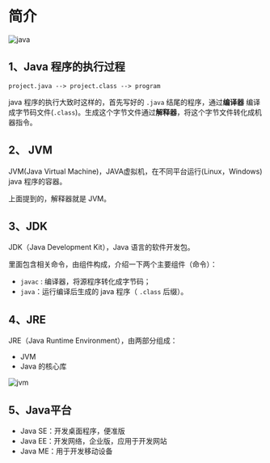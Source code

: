 # 简介

![java](https://ss0.bdstatic.com/70cFvHSh_Q1YnxGkpoWK1HF6hhy/it/u=875933571,2598587787&fm=26&gp=0.jpg)

## 1、Java 程序的执行过程

```
project.java --> project.class --> program
```

java 程序的执行大致时这样的，首先写好的 `.java` 结尾的程序，通过**编译器** 编译成字节码文件(`.class`)。生成这个字节文件通过**解释器**，将这个字节文件转化成机器指令。

## 2、 JVM

JVM(Java Virtual Machine)，JAVA虚拟机，在不同平台运行(Linux，Windows) java 程序的容器。

上面提到的，解释器就是 JVM。

## 3、JDK 

JDK（Java Development Kit），Java 语言的软件开发包。

里面包含相关命令，由组件构成，介绍一下两个主要组件（命令）：

- `javac` : 编译器，将源程序转化成字节码；
- `java`：运行编译后生成的 java 程序（ `.class` 后缀）。

## 4、JRE

JRE（Java Runtime Environment），由两部分组成：

- JVM
- Java 的核心库

![jvm](jvm.png)

## 5、Java平台

- Java SE：开发桌面程序，便准版
- Java EE：开发网络，企业版，应用于开发网站
- Java ME：用于开发移动设备

<comment-comment/> 
 
 